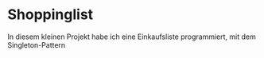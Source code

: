 # Shoppinglist
In diesem kleinen Projekt habe ich eine Einkaufsliste programmiert, mit dem Singleton-Pattern
